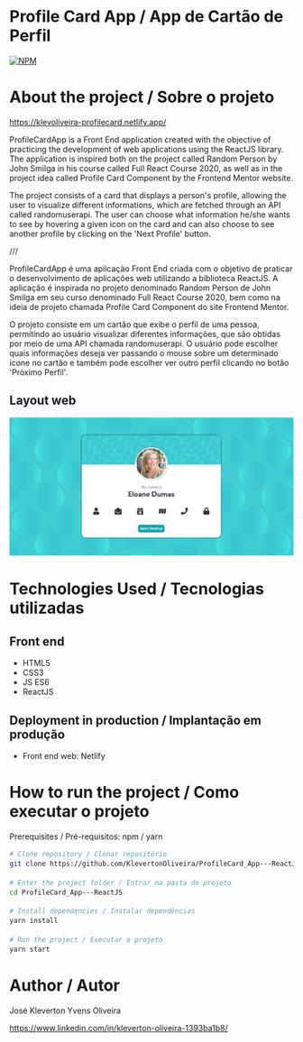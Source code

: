 # Profile Card App / App de Cartão de Perfil
[![NPM](https://img.shields.io/npm/l/react)](https://github.com/KlevertonOliveira/ProfileCard_App---ReactJS/blob/master/LICENSE)

# About the project / Sobre o projeto

https://klevoliveira-profilecard.netlify.app/

ProfileCardApp is a Front End application created with the objective of practicing the development of web applications using the ReactJS library. The application is inspired both on the project called Random Person by John Smilga in his course called Full React Course 2020, as well as in the project idea called Profile Card Component by the Frontend Mentor website.

The project consists of a card that displays a person's profile, allowing the user to visualize different informations, which are fetched through an API called randomuserapi. The user can choose what information he/she wants to see by hovering a given icon on the card and can also choose to see another profile by clicking on the 'Next Profile' button.

///

ProfileCardApp é uma aplicação Front End criada com o objetivo de praticar o desenvolvimento de aplicações web utilizando a biblioteca ReactJS. A aplicação é inspirada no projeto denominado Random Person de John Smilga em seu curso denominado Full React Course 2020, bem como na ideia de projeto chamada Profile Card Component do site Frontend Mentor.

O projeto consiste em um cartão que exibe o perfil de uma pessoa, permitindo ao usuário visualizar diferentes informações, que são obtidas por meio de uma API chamada randomuserapi. O usuário pode escolher quais informações deseja ver passando o mouse sobre um determinado ícone no cartão e também pode escolher ver outro perfil clicando no botão 'Próximo Perfil'.

## Layout web
![](assets/profileCard.png)

# Technologies Used / Tecnologias utilizadas

## Front end
- HTML5
- CSS3
- JS ES6
- ReactJS

## Deployment in production / Implantação em produção
- Front end web: Netlify

#  How to run the project / Como executar o projeto

Prerequisites / Pré-requisitos: npm / yarn

```bash
# Clone repository / Clonar repositório
git clone https://github.com/KlevertonOliveira/ProfileCard_App---ReactJS

# Enter the project folder / Entrar na pasta do projeto
cd ProfileCard_App---ReactJS

# Install dependencies / Instalar dependências
yarn install

# Run the project / Executar o projeto
yarn start
```

# Author / Autor

José Kleverton Yvens Oliveira

https://www.linkedin.com/in/kleverton-oliveira-1393ba1b8/

